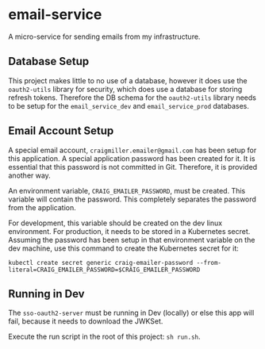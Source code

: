 # email-service

A micro-service for sending emails from my infrastructure.

## Database Setup

This project makes little to no use of a database, however it does use the `oauth2-utils` library for security, which does use a database for storing refresh tokens. Therefore the DB schema for the `oauth2-utils` library needs to be setup for the `email_service_dev` and `email_service_prod` databases.

## Email Account Setup

A special email account, `craigmiller.emailer@gmail.com` has been setup for this application. A special application password has been created for it. It is essential that this password is not committed in Git. Therefore, it is provided another way.

An environment variable, `CRAIG_EMAILER_PASSWORD`, must be created. This variable will contain the password. This completely separates the password from the application.

For development, this variable should be created on the dev linux environment. For production, it needs to be stored in a Kubernetes secret. Assuming the password has been setup in that environment variable on the dev machine, use this command to create the Kubernetes secret for it:

```
kubectl create secret generic craig-emailer-password --from-literal=CRAIG_EMAILER_PASSWORD=$CRAIG_EMAILER_PASSWORD
```

## Running in Dev

The `sso-oauth2-server` must be running in Dev (locally) or else this app will fail, because it needs to download the JWKSet.

Execute the run script in the root of this project: `sh run.sh`.
